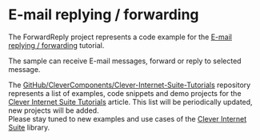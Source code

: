 # E-mail replying / forwarding

The ForwardReply project represents a code example for the [E-mail replying / forwarding](https://www.clevercomponents.com/portal/kb/a64/e-mail-replying-forwarding.aspx) tutorial.   

The sample can receive E-mail messages, forward or reply to selected message.   

The [GitHub/CleverComponents/Clever-Internet-Suite-Tutorials](https://github.com/CleverComponents/Clever-Internet-Suite-Tutorials) repository represents a list of examples, code snippets and demo projects for the [Clever Internet Suite Tutorials](https://www.clevercomponents.com/articles/article035/) article. This list will be periodically updated, new projects will be added.   
Please stay tuned to new examples and use cases of the [Clever Internet Suite](https://www.clevercomponents.com/products/inetsuite/) library.
